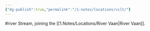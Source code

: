 ```yaml
---
{"dg-publish":true,"permalink":"/1-notes/locations/vilt/"}
---
```


#river 
Stream, joining the [[1.Notes/Locations/River Vaan\|River Vaan]].